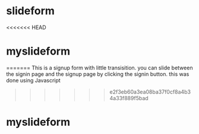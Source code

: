 # slideform
<<<<<<< HEAD
# myslideform
=======
This is a signup form with little transisition. you can slide between the signin page and the signup page by clicking the signin button. this was done using Javascript
>>>>>>> e2f3eb60a3ea08ba37f0cf8a4b34a33f889f5bad
# myslideform
